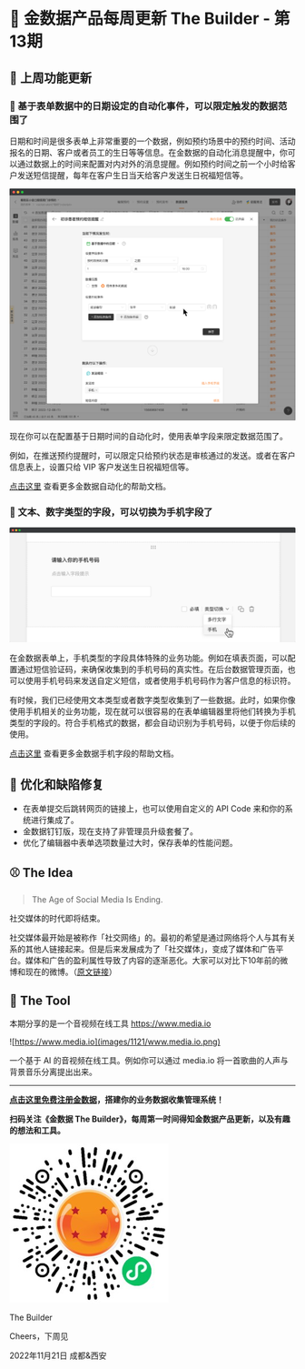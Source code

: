 # 🧩 金数据产品每周更新 The Builder - 第13期

## 🎉 上周功能更新

### 📆 基于表单数据中的日期设定的自动化事件，可以限定触发的数据范围了

日期和时间是很多表单上非常重要的一个数据，例如预约场景中的预约时间、活动报名的日期、客户或者员工的生日等等信息。在金数据的自动化消息提醒中，你可以通过数据上的时间来配置对内对外的消息提醒。例如预约时间之前一个小时给客户发送短信提醒，每年在客户生日当天给客户发送生日祝福短信等。

![scope-condition-in-scheduled-trigger.png](images/1121/scope-condition-in-scheduled-trigger.png)

现在你可以在配置基于日期时间的自动化时，使用表单字段来限定数据范围了。

例如，在推送预约提醒时，可以限定只给预约状态是审核通过的发送。或者在客户信息表上，设置只给 VIP 客户发送生日祝福短信等。

[点击这里](https://jinshuju.net/help/articles/automation) 查看更多金数据自动化的帮助文档。

### 📱 文本、数字类型的字段，可以切换为手机字段了

![convert-to-mobile.png](images/1121/convert-to-mobile.png)

在金数据表单上，手机类型的字段具体特殊的业务功能。例如在填表页面，可以配置通过短信验证码，来确保收集到的手机号码的真实性。在后台数据管理页面，也可以使用手机号码来发送自定义短信，或者使用手机号码作为客户信息的标识符。

有时候，我们已经使用文本类型或者数字类型收集到了一些数据。此时，如果你像使用手机相关的业务功能，现在就可以很容易的在表单编辑器里将他们转换为手机类型的字段的。符合手机格式的数据，都会自动识别为手机号码，以便于你后续的使用。

[点击这里](https://jinshuju.net/help/articles/phone) 查看更多金数据手机字段的帮助文档。

## 🎊 优化和缺陷修复

* 在表单提交后跳转网页的链接上，也可以使用自定义的 API Code 来和你的系统进行集成了。
* 金数据钉钉版，现在支持了非管理员升级套餐了。
* 优化了编辑器中表单选项数量过大时，保存表单的性能问题。

## ⚾️ The Idea

> The Age of Social Media Is Ending.

社交媒体的时代即将结束。

社交媒体最开始是被称作「社交网络」的。最初的希望是通过网络将个人与其有关系的其他人链接起来。但是后来发展成为了「社交媒体」，变成了媒体和广告平台。媒体和广告的盈利属性导致了内容的逐渐恶化。大家可以对比下10年前的微博和现在的微博。（[原文链接](https://www.theatlantic.com/technology/archive/2022/11/twitter-facebook-social-media-decline/672074/)）

## 🎾 The Tool

本期分享的是一个音视频在线工具 https://www.media.io

![https://www.media.io](images/1121/www.media.io.png)

一个基于 AI 的音视频在线工具。例如你可以通过 media.io 将一首歌曲的人声与背景音乐分离提出出来。

---

__[点击这里免费注册金数据](https://jinshuju.net/?utm_campaign=the_builder&utm_medium=social&utm_source=github)，搭建你的业务数据收集管理系统！__

__扫码关注《金数据 The Builder》，每周第一时间得知金数据产品更新，以及有趣的想法和工具。__

![QRCode](images/miniprogram_qrcode.jpeg)

The Builder

Cheers，下周见

2022年11月21日 成都&西安
